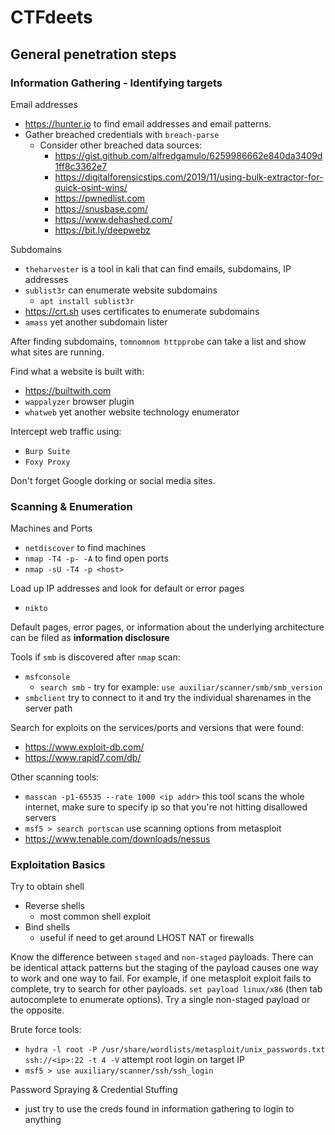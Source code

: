 # CTFdeets

## General penetration steps

### Information Gathering - Identifying targets

Email addresses

* https://hunter.io to find email addresses and email patterns.
* Gather breached credentials with `breach-parse`
  * Consider other breached data sources: 
    * https://gist.github.com/alfredgamulo/6259986662e840da3409d1ff8c3362e7
    * https://digitalforensicstips.com/2019/11/using-bulk-extractor-for-quick-osint-wins/
    * https://pwnedlist.com
    * https://snusbase.com/
    * https://www.dehashed.com/
    * https://bit.ly/deepwebz

Subdomains

* `theharvester` is a tool in kali that can find emails, subdomains, IP addresses
* `sublist3r` can enumerate website subdomains
  * `apt install sublist3r`
* https://crt.sh uses certificates to enumerate subdomains
* `amass` yet another subdomain lister

After finding subdomains, `tomnomnom httpprobe` can take a list and show what sites are running.

Find what a website is built with:
* https://builtwith.com
* `wappalyzer` browser plugin
* `whatweb` yet another website technology enumerator

Intercept web traffic using:
* `Burp Suite`
* `Foxy Proxy`

Don't forget Google dorking or social media sites.

### Scanning & Enumeration

Machines and Ports

* `netdiscover` to find machines
* `nmap -T4 -p- -A` to find open ports
* `nmap -sU -T4 -p <host>`

Load up IP addresses and look for default or error pages

* `nikto`

Default pages, error pages, or information about the underlying architecture can be filed as **information disclosure**

Tools if `smb` is discovered after `nmap` scan:
* `msfconsole`
  * `search smb` - try for example: `use auxiliar/scanner/smb/smb_version`
* `smbclient` try to connect to it and try the individual sharenames in the server path

Search for exploits on the services/ports and versions that were found:
* https://www.exploit-db.com/
* https://www.rapid7.com/db/

Other scanning tools:
* `masscan -p1-65535 --rate 1000 <ip addr>` this tool scans the whole internet, make sure to specify ip so that you're not hitting disallowed servers
* `msf5 > search portscan` use scanning options from metasploit
* https://www.tenable.com/downloads/nessus

### Exploitation Basics

Try to obtain shell

* Reverse shells
  * most common shell exploit
* Bind shells
  * useful if need to get around LHOST NAT or firewalls
  
Know the difference between `staged` and `non-staged` payloads. There can be identical attack patterns but the staging of the payload causes one way to work and one way to fail. For example, if one metasploit exploit fails to complete, try to search for other payloads. `set payload linux/x86` (then tab autocomplete to enumerate options). Try a single non-staged payload or the opposite.

Brute force tools:
* `hydra -l root -P /usr/share/wordlists/metasploit/unix_passwords.txt ssh://<ip>:22 -t 4 -V` attempt root login on target IP
* `msf5 > use auxiliary/scanner/ssh/ssh_login`

Password Spraying & Credential Stuffing
* just try to use the creds found in information gathering to login to anything



